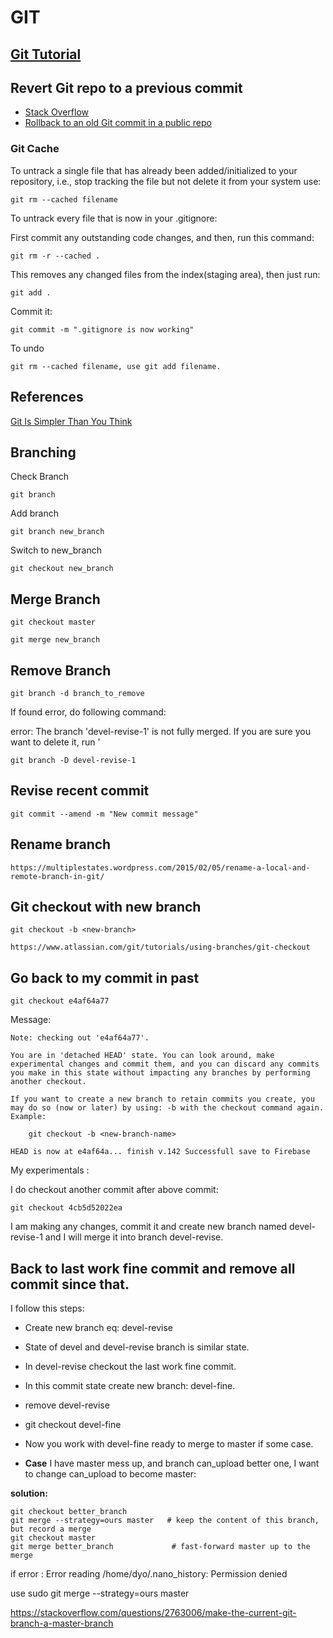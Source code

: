 # GIT

## [Git Tutorial](https://git-scm.com/docs/gittutorial)

## Revert Git repo to a previous commit

* [Stack Overflow](http://stackoverflow.com/questions/4114095/revert-git-repo-to-a-previous-commit)
* [Rollback to an old Git commit in a public repo](http://stackoverflow.com/questions/2007662/rollback-to-an-old-git-commit-in-a-public-repo)

### Git Cache

To untrack a single file that has already been added/initialized to your repository, i.e., stop tracking the file but not delete it from your system use: 

	git rm --cached filename

To untrack every file that is now in your .gitignore:

First commit any outstanding code changes, and then, run this command:

	git rm -r --cached .

This removes any changed files from the index(staging area), then just run:

	git add .

Commit it:

	git commit -m ".gitignore is now working"

To undo 

	git rm --cached filename, use git add filename.


## References	

[Git Is Simpler Than You Think](http://nfarina.com/post/9868516270/git-is-simpler)

## Branching

Check Branch

	git branch

Add branch

	git branch new_branch

Switch to new_branch

	git checkout new_branch

## Merge Branch

	git checkout master

	git merge new_branch

## Remove Branch

	git branch -d branch_to_remove

If found error, do following command: 

error: The branch 'devel-revise-1' is not fully merged. If you are sure you want to delete it, run '

	git branch -D devel-revise-1

## Revise recent commit

	git commit --amend -m "New commit message"
	
## Rename branch
	
	https://multiplestates.wordpress.com/2015/02/05/rename-a-local-and-remote-branch-in-git/
	

## Git checkout with new branch

	git checkout -b <new-branch>
	
	https://www.atlassian.com/git/tutorials/using-branches/git-checkout
	
	

## Go back to my commit in past

	git checkout e4af64a77

Message:

	Note: checking out 'e4af64a77'.

	You are in 'detached HEAD' state. You can look around, make experimental changes and commit them, and you can discard any commits you make in this state without impacting any branches by performing another checkout.

	If you want to create a new branch to retain commits you create, you may do so (now or later) by using: -b with the checkout command again. Example:

		git checkout -b <new-branch-name>

	HEAD is now at e4af64a... finish v.142 Successfull save to Firebase 	
		
My experimentals :

I do checkout another commit after above commit:

	git checkout 4cb5d52022ea

I am making any changes, commit it and create new branch named devel-revise-1 and I will merge it into branch devel-revise.

## Back to last work fine commit and remove all commit since that.

I follow this steps:

* Create new branch eq: devel-revise

* State of devel and devel-revise branch is similar state.

* In devel-revise checkout the last work fine commit.

* In this commit state create new branch: devel-fine.

* remove devel-revise

* git checkout devel-fine

* Now you work with devel-fine ready to merge to master if some case.

* **Case** I have master mess up, and branch can_upload better one, I want to change can_upload to become master:

**solution:**

	git checkout better_branch
	git merge --strategy=ours master   # keep the content of this branch, but record a merge
	git checkout master
	git merge better_branch             # fast-forward master up to the merge

if error : Error reading /home/dyo/.nano_history: Permission denied

use sudo git merge --strategy=ours master	

https://stackoverflow.com/questions/2763006/make-the-current-git-branch-a-master-branch


